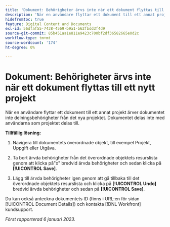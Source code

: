 ```yaml
---
title: 'Dokument: Behörigheter ärvs inte när ett dokument flyttas till ett nytt projekt'
description: 'När en användare flyttar ett dokument till ett annat projekt ärver dokumentet inte delningsbehörigheter från det nya projektet. Dokumentet delas inte med användarna som projektet delas till. '
hidefromtoc: true
feature: Digital Content and Documents
exl-id: 56dfaf55-7438-4569-b9a1-b62fbdd3f4d9
source-git-commit: 85b451aa1e811e9423c700bf2df36582665e0d2c
workflow-type: tm+mt
source-wordcount: '174'
ht-degree: 0%

---
```


# Dokument: Behörigheter ärvs inte när ett dokument flyttas till ett nytt projekt

<!-- This Known Issue is on the TOC for both Workfront and Workfront Proof-->

<!--Won't fix tab: Valid issue, won't fix.-->

När en användare flyttar ett dokument till ett annat projekt ärver dokumentet inte delningsbehörigheter från det nya projektet. Dokumentet delas inte med användarna som projektet delas till.

**Tillfällig lösning:**

1. Navigera till dokumentets överordnade objekt, till exempel Projekt, Uppgift eller Utgåva.

1. Ta bort ärvda behörigheter från det överordnade objektets resurslista genom att klicka på&quot;x&quot; bredvid ärvda behörigheter och sedan klicka på **[!UICONTROL Save]**.

1. Lägg till ärvda behörigheter igen genom att gå tillbaka till det överordnade objektets resurslista och klicka på **[!UICONTROL Undo]** bredvid ärvda behörigheter och sedan på **[!UICONTROL Save]**.

Du kan också anteckna dokumentets ID (finns i URL:en för sidan [!UICONTROL Document Details]) och kontakta [!DNL Workfront] kundsupport.

_Först rapporterad 6 januari 2023._



<!--CHECK ME - 1 VIEW APRIL-JUNE 2025 (June 11 and 27)-->
